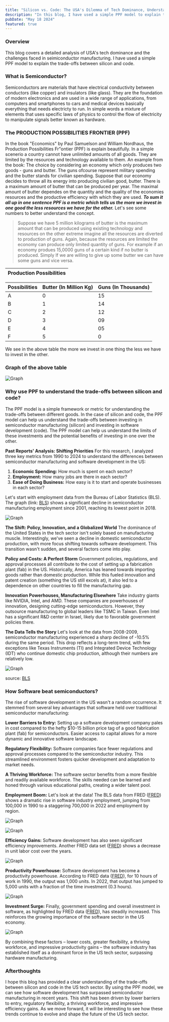 ```yaml
---
title: "Silicon vs. Code: The USA's Dilemma of Tech Dominance, Understanding through PPF"
description: "In this blog, I have used a simple PPF model to explain the trade-offs between silicon and code and its effect on USA's Economy."
pubDate: "May 18 2024"
featured: true
---
```


### Overview

This blog covers a detailed analysis of USA's tech dominance and the challenges faced in seimiconductor manufacturing. I have used a simple PPF model to explain the trade-offs between silicon and code.

### What is Semiconductor?

Semiconductors are materials that have electrical conductivity between conductors (like copper) and insulators (like glass). They are the foundation of modern electronics and are used in a wide range of applications, from computers and smartphones to cars and medical devices basically everything that needs electricty to run. In simple words a mixture of elements that uses specific laws of physics to control the flow of electricity to manipulate signals better known as hardware.

### The PRODUCTION POSSIBILITIES FRONTIER (PPF)

In the book "Economics" by Paul Samuelson and William Nordhaus, the Production Possibilities Fr"ontier (PPF) is explain beautifully. In a simple scenerio a country cannot have unlimited amounts of all goods. They are limited by the resources and technology available to them. An example from the book: The choice by considering an economy which only produces two goods - guns and butter. The guns ofcourse represent military spending and the butter stands for
civilian spending. Suppose that our economy decides to throw all its energy into producing civilian good, butter. There is a maximum amount of butter that can be produced per year. The maximal amount of butter dependes on the quantity
and the quality of the economies resources and the productive efficiency with which they are used. ***To sum it all up in one sentence PPF is a metric which tells us the more we invest in one good the less resources we have for the other.*** Let's see some numbers to better understand the concept.
>Suppose we have 5 million kilograms of butter is the maximum amount that can be produced using existing technology and resources on the other extreme imagine all the resources are diverted to production of guns. Again, because the resources are limited the economy can produce only limited quantity of guns. For example if an economy produes 15,0000 guns of a certain kind if no butter is produced. Simply If we are willing to give up some butter we can have some guns and vice versa.

|  Production Possibilities |
| --- |

| Possibilities | Butter (In Million Kg) | Guns (In Thousands) |
| --- | --- | --- |
| A | 0 | 15 |
| B | 1 | 14 |
| C | 2 | 12 |
| D | 3 | 09 |
| E | 4 | 05 |
| F | 5 |  0 |

We see in the above table the more we invest in one thing the less we have to invest in the other.

### Graph of the above table

![Graph](./media/PPF_graph.png)

### Why use PPF to understand the trade-offs between silicon and code?

The PPF model is a simple framework or metric for understanding the trade-offs between different goods. In the case of silicon and code, the PPF model can help us understand the trade-offs between investing in semiconductor manufacturing (silicon) and investing in software development (code). The PPF model can help us understand the limits of these investments and the potential benefits of investing in one over the other.

**Past Reports' Analysis: Shifting Priorities**
For this research, I analyzed three key metrics from 1990 to 2024 to understand the differences between semiconductor manufacturing and software development in the US:

1. **Economic Spending:** How much is spent on each sector?
2. **Employment:** How many jobs are there in each sector?
3. **Ease of Doing Business:** How easy is it to start and operate businesses in each sector?

Let's start with employment data from the Bureau of Labor Statistics (BLS). The graph (link: [BLS](https://beta.bls.gov/dataViewer/view/timeseries/CES3133400001)) shows a significant decline in semiconductor manufacturing employment since   2001, reaching its lowest point in 2018.

![Graph](./media/all-employees-thousands.png)

**The Shift: Policy, Innovation, and a Globalized World**
The dominance of the United States in the tech sector isn't solely based on manufacturing muscle. Interestingly, we've seen a decline in domestic semiconductor production, with more focus shifting towards software development. This transition wasn't sudden, and several factors come into play.

**Policy and Costs: A Perfect Storm**
Government policies, regulations, and approval processes all contribute to the cost of setting up a fabrication plant (fab) in the US. Historically, America has leaned towards importing goods rather than domestic production. While this fueled innovation and patent creation (something the US still excels at), it also led to a dependence on other countries to fill the manufacturing gap.

**Innovation Powerhouses, Manufacturing Elsewhere**
Take industry giants like NVIDIA, Intel, and AMD. These companies are powerhouses of innovation, designing cutting-edge semiconductors. However, they outsource manufacturing to global leaders like TSMC in Taiwan. Even Intel has a significant R&D center in Israel, likely due to favorable government policies there.

**The Data Tells the Story**
Let's look at the data from 2008-2009, semiconductor manufacturing experienced a sharp decline of -10.5% during the same period. This drop reflects a long-term trend, with few exceptions like Texas Instruments (TI) and Integrated Device Technology (IDT) who continue domestic chip production, although their numbers are relatively low.

![Graph](./media/TED.png)

source: [BLS](https://www.bls.gov/opub/ted/2011/ted_20110928.htm1)

### How Software beat semiconductors?

The rise of software development in the US wasn't a random occurrence. It stemmed from several key advantages that software held over traditional semiconductor manufacturing:

**Lower Barriers to Entry:** Setting up a software development company pales in cost compared to the hefty $10-15 billion price tag of a good fabrication plant (fab) for semiconductors. Easier access to capital allows for a more dynamic and innovative software landscape.

**Regulatory Flexibility:**  Software companies face fewer regulations and approval processes compared to the semiconductor industry. This streamlined environment fosters quicker development and adaptation to market needs.

**A Thriving Workforce:** The software sector benefits from a more flexible and readily available workforce. The skills needed can be learned and honed through various educational paths, creating a wider talent pool.

**Employment Boom:** Let's look at the data! The BLS data from FRED ([FRED](https://fred.stlouisfed.org/series/IPUJN5112W200000000)) shows a dramatic rise in software industry employment, jumping from 100,000 in 1990 to a staggering 700,000 in 2022 and employment by region.

![Graph](./media/fredgraph.png)

![Graph](./media/region.png)

**Efficiency Gains:**  Software development has also seen significant efficiency improvements. Another FRED data set ([FRED](https://fred.stlouisfed.org/series/IPUJN511210U100000000#)) shows a decrease in unit labor cost over the years.

![Graph](./media/COST.png)

**Productivity Powerhouse:** Software development has become a productivity powerhouse. According to FRED data ([FRED](https://fred.stlouisfed.org/series/IPUJN511210L001000000#)), for 10 hours of work in 1990, the output was 1,000 units. In 2022, that output has jumped to 5,000 units with a fraction of the time investment (0.3 hours).

![Graph](./media/labour.png)

**Investment Surge:** Finally, government spending and overall investment in software, as highlighted by FRED data ([FRED](https://fred.stlouisfed.org/series/A782RX1Q020SBEA)), has steadily increased. This reinforces the growing importance of the software sector in the US economy.

![Graph](./media/GOV.png)

By combining these factors – lower costs, greater flexibility, a thriving workforce, and impressive productivity gains – the software industry has established itself as a dominant force in the US tech sector, surpassing hardware manufacturing.

### Afterthoughts

I hope this blog has provided a clear understanding of the trade-offs between silicon and code in the US tech sector. By using the PPF model, we can see how software development has surpassed semiconductor manufacturing in recent years. This shift has been driven by lower barriers to entry, regulatory flexibility, a thriving workforce, and impressive efficiency gains. As we move forward, it will be interesting to see how these trends continue to evolve and shape the future of the US tech sector.
